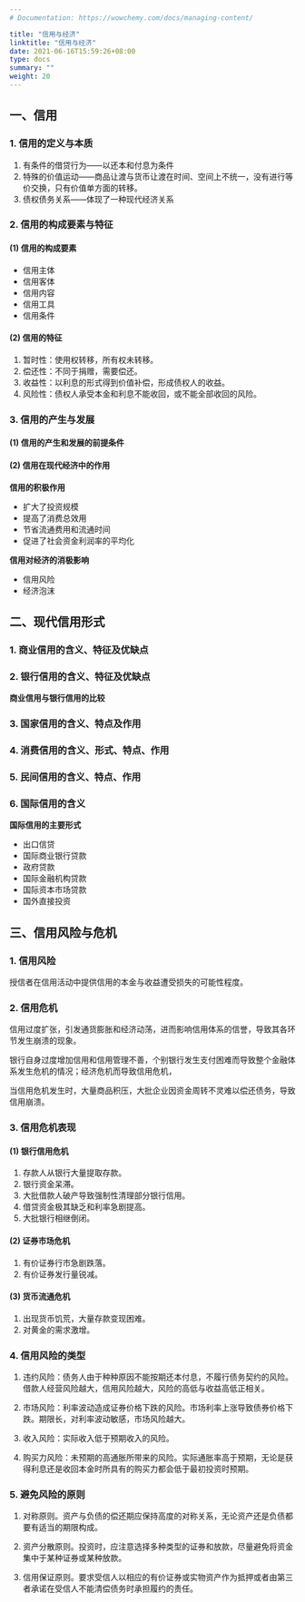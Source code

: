 ```yaml
---
# Documentation: https://wowchemy.com/docs/managing-content/

title: "信用与经济"
linktitle: "信用与经济"
date: 2021-06-16T15:59:26+08:00
type: docs
summary: ""
weight: 20
---
```


<!--more-->

## 一、信用

### 1. 信用的定义与本质

1. 有条件的借贷行为——以还本和付息为条件 
2. 特殊的价值运动——商品让渡与货币让渡在时间、空间上不统一，没有进行等价交换，只有价值单方面的转移。
3. 债权债务关系——体现了一种现代经济关系

### 2. 信用的构成要素与特征

#### (1) 信用的构成要素

- 信用主体
- 信用客体
- 信用内容
- 信用工具
- 信用条件

#### (2) 信用的特征

1. 暂时性：使用权转移，所有权未转移。
2. 偿还性：不同于捐赠，需要偿还。
3. 收益性：以利息的形式得到价值补偿，形成债权人的收益。
4. 风险性：债权人承受本金和利息不能收回，或不能全部收回的风险。

### 3. 信用的产生与发展

#### (1) 信用的产生和发展的前提条件

#### (2) 信用在现代经济中的作用

**信用的积极作用**

- 扩大了投资规模
- 提高了消费总效用
- 节省流通费用和流通时间
- 促进了社会资金利润率的平均化

**信用对经济的消极影响**

- 信用风险
- 经济泡沫

## 二、现代信用形式

### 1. 商业信用的含义、特征及优缺点

### 2. 银行信用的含义、特征及优缺点

**商业信用与银行信用的比较**

### 3. 国家信用的含义、特点及作用

### 4. 消费信用的含义、形式、特点、作用

### 5. 民间信用的含义、特点、作用

### 6. 国际信用的含义

**国际信用的主要形式**

- 出口信贷
- 国际商业银行贷款
- 政府贷款
- 国际金融机构贷款
- 国际资本市场贷款
- 国外直接投资

## 三、信用风险与危机

### 1. 信用风险

授信者在信用活动中提供信用的本金与收益遭受损失的可能性程度。

### 2. 信用危机

信用过度扩张，引发通货膨胀和经济动荡，进而影响信用体系的信誉，导致其各环节发生崩溃的现象。

银行自身过度增加信用和信用管理不善，个别银行发生支付困难而导致整个金融体系发生危机的情况；经济危机而导致信用危机，

当信用危机发生时，大量商品积压，大批企业因资金周转不灵难以偿还债务，导致信用崩溃。

### 3. 信用危机表现

#### (1) 银行信用危机

1. 存款人从银行大量提取存款。
2. 银行资金呆滞。
3. 大批借款人破产导致强制性清理部分银行信用。
4. 借贷资金极其缺乏和利率急剧提高。
5. 大批银行相继倒闭。

#### (2) 证券市场危机

1. 有价证券行市急剧跌落。
2. 有价证券发行量锐减。

#### (3) 货币流通危机

1. 出现货币饥荒，大量存款变现困难。
2. 对黄金的需求激增。

### 4. 信用风险的类型 

1. 违约风险：债务人由于种种原因不能按期还本付息，不履行债务契约的风险。借款人经营风险越大，信用风险越大，风险的高低与收益高低正相关。

2. 市场风险：利率波动造成证券价格下跌的风险。市场利率上涨导致债券价格下跌。期限长，对利率波动敏感，市场风险越大。

3. 收入风险：实际收入低于预期收入的风险。

4. 购买力风险：未预期的高通胀所带来的风险。实际通胀率高于预期，无论是获得利息还是收回本金时所具有的购买力都会低于最初投资时预期。

### 5. 避免风险的原则

1. 对称原则。资产与负债的偿还期应保持高度的对称关系，无论资产还是负债都要有适当的期限构成。

2. 资产分散原则。投资时，应注意选择多种类型的证券和放款，尽量避免将资金集中于某种证券或某种放款。

3. 信用保证原则。要求受信人以相应的有价证券或实物资产作为抵押或者由第三者承诺在受信人不能清偿债务时承担履约的责任。